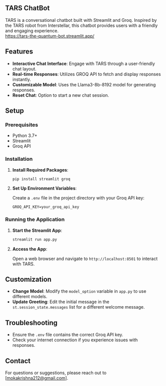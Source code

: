 ## TARS ChatBot

TARS is a conversational chatbot built with Streamlit and Groq. Inspired by the TARS robot from Interstellar, this chatbot provides users with a friendly and engaging experience.
<br>
https://tars-the-quantum-bot.streamlit.app/


## Features

- **Interactive Chat Interface**: Engage with TARS through a user-friendly chat layout.
- **Real-time Responses**: Utilizes GROQ API to fetch and display responses instantly.
- **Customizable Model**: Uses the Llama3-8b-8192 model for generating responses.
- **Reset Chat**: Option to start a new chat session.

## Setup

### Prerequisites

- Python 3.7+
- Streamlit
- Groq API

### Installation

1. **Install Required Packages**:

    ```bash
    pip install streamlit groq
    ```

2. **Set Up Environment Variables**:

    Create a `.env` file in the project directory with your Groq API key:

    ```env
    GROQ_API_KEY=your_groq_api_key
    ```

### Running the Application

1. **Start the Streamlit App**:

    ```bash
    streamlit run app.py
    ```

2. **Access the App**:

    Open a web browser and navigate to `http://localhost:8501` to interact with TARS.

## Customization

- **Change Model**: Modify the `model_option` variable in `app.py` to use different models.
- **Update Greeting**: Edit the initial message in the `st.session_state.messages` list for a different welcome message.

## Troubleshooting

- Ensure the `.env` file contains the correct Groq API key.
- Check your internet connection if you experience issues with responses.

## Contact

For questions or suggestions, please reach out to [mokakrishna212@gmail.com].
